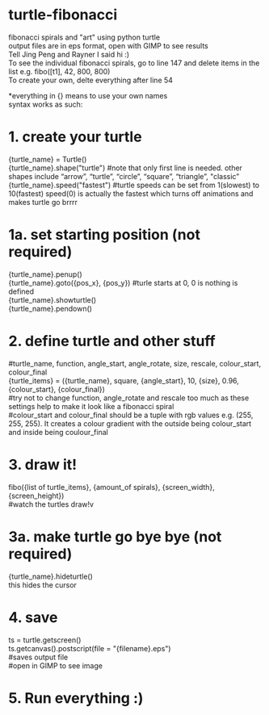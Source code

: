 # turtle-fibonacci
fibonacci spirals and "art" using python turtle <br>
output files are in eps format, open with GIMP to see results <br>
Tell Jing Peng and Rayner I said hi :) <br>
To see the individual fibonacci spirals, go to line 147 and delete items in the list e.g. fibo([t1], 42, 800, 800) <br>
To create your own, delte everything after line 54 <br>

*everything in {} means to use your own names <br>
syntax works as such: <br>

# 1. create your turtle <br>
{turtle_name} = Turtle() <br>
{turtle_name}.shape("turtle") #note that only first line is needed. other shapes include “arrow”, “turtle”, “circle”, “square”, “triangle”, "classic” <br>
{turtle_name}.speed("fastest") #turtle speeds can be set from 1(slowest) to 10(fastest) speed(0) is actually the fastest which turns off animations and makes turtle go brrrr <br>

# 1a. set starting position (not required) <br>
{turtle_name}.penup() <br>
{turtle_name}.goto({pos_x}, {pos_y}) #turle starts at 0, 0 is nothing is defined <br>
{turtle_name}.showturtle()  <br>
{turtle_name}.pendown() <br>

# 2. define turtle and other stuff <br>
#turtle_name, function, angle_start, angle_rotate, size, rescale, colour_start, colour_final <br>
{turtle_items} = ({turtle_name}, square, {angle_start}, 10, {size}, 0.96, {colour_start}, {colour_final}) <br>
#try not to change function, angle_rotate and rescale too much as these settings help to make it look like a fibonacci spiral <br>
#colour_start and colour_final should be a tuple with rgb values e.g. (255, 255, 255). It creates a colour gradient with the outside being colour_start and inside being coulour_final <br>

# 3. draw it! <br>
fibo({list of turtle_items}, {amount_of spirals}, {screen_width}, {screen_height}) <br>
#watch the turtles draw!v <br>

# 3a. make turtle go bye bye (not required) <br>
{turtle_name}.hideturtle() <br>
this hides the cursor <br>

# 4. save <br>
ts = turtle.getscreen() <br>
ts.getcanvas().postscript(file = "{filename}.eps") <br>
#saves output file <br>
#open in GIMP to see image <br>

# 5. Run everything :) <br>